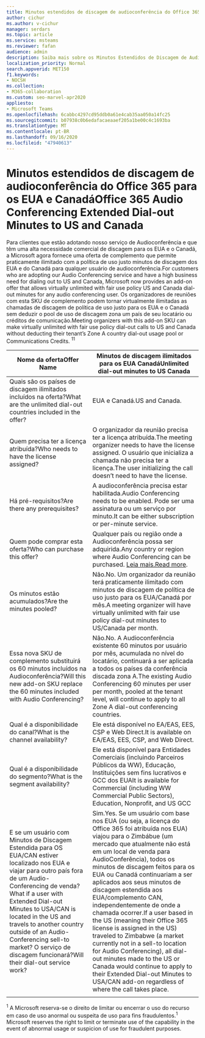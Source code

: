 ```yaml
---
title: Minutos estendidos de discagem de audioconferência do Office 365 para os EUA e Canadá
author: cichur
ms.author: v-cichur
manager: serdars
ms.topic: article
ms.service: msteams
ms.reviewer: fafan
audience: admin
description: Saiba mais sobre os Minutos Estendidos de Discagem de Audioconferência do Office 365 para os EUA e o Canadá.
localization_priority: Normal
search.appverid: MET150
f1.keywords:
- NOCSH
ms.collection:
- M365-collaboration
ms.custom: seo-marvel-apr2020
appliesto:
- Microsoft Teams
ms.openlocfilehash: 6cabbc4297cd95ddb0a61e4cab35aa050a14fc25
ms.sourcegitcommit: b07938c0b6edafacaeaaef205a1be00c4c1693ba
ms.translationtype: MT
ms.contentlocale: pt-BR
ms.lasthandoff: 09/16/2020
ms.locfileid: "47940613"
---
```

# <a name="office-365-audio-conferencing-extended-dial-out-minutes-to-us-and-canada"></a><span data-ttu-id="470d6-103">Minutos estendidos de discagem de audioconferência do Office 365 para os EUA e Canadá</span><span class="sxs-lookup"><span data-stu-id="470d6-103">Office 365 Audio Conferencing Extended Dial-out Minutes to US and Canada</span></span>

<span data-ttu-id="470d6-104">Para clientes que estão adotando nosso serviço de Audioconferência e que têm uma alta necessidade comercial de discagem para os EUA e o Canadá, a Microsoft agora fornece uma oferta de complemento que permite praticamente ilimitado com a política de uso justo minutos de discagem dos EUA e do Canadá para qualquer usuário de audioconferência.</span><span class="sxs-lookup"><span data-stu-id="470d6-104">For customers who are adopting our Audio Conferencing service and have a high business need for dialing out to US and Canada, Microsoft now provides an add-on offer that allows virtually unlimited with fair use policy US and Canada dial-out minutes for any audio conferencing user.</span></span> <span data-ttu-id="470d6-105">Os organizadores de reuniões com esta SKU de complemento podem tornar virtualmente ilimitadas as chamadas de discagem de política de uso justo para os EUA e o Canadá sem deduzir o pool de uso de discagem zona um país de seu locatário ou créditos de comunicação.</span><span class="sxs-lookup"><span data-stu-id="470d6-105">Meeting organizers with this add-on SKU can make virtually unlimited with fair use policy dial-out calls to US and Canada without deducting their tenant’s Zone A country dial-out usage pool or Communications Credits.</span></span> <span data-ttu-id="470d6-106"><sup>1</sup></span><span class="sxs-lookup"><span data-stu-id="470d6-106"><sup>1</sup></span></span>

|<span data-ttu-id="470d6-107">Nome da oferta</span><span class="sxs-lookup"><span data-stu-id="470d6-107">Offer Name</span></span> | <span data-ttu-id="470d6-108">Minutos de discagem ilimitados para os EUA Canadá</span><span class="sxs-lookup"><span data-stu-id="470d6-108">Unlimited dial-out minutes to US Canada</span></span> |
|-----|------|
| <span data-ttu-id="470d6-109">Quais são os países de discagem ilimitados incluídos na oferta?</span><span class="sxs-lookup"><span data-stu-id="470d6-109">What are the unlimited dial-out countries included in the offer?</span></span>| <span data-ttu-id="470d6-110">EUA e Canadá.</span><span class="sxs-lookup"><span data-stu-id="470d6-110">US and Canada.</span></span>|
| <span data-ttu-id="470d6-111">Quem precisa ter a licença atribuída?</span><span class="sxs-lookup"><span data-stu-id="470d6-111">Who needs to have the license assigned?</span></span> | <span data-ttu-id="470d6-112">O organizador da reunião precisa ter a licença atribuída.</span><span class="sxs-lookup"><span data-stu-id="470d6-112">The meeting organizer needs to have the license assigned.</span></span> <span data-ttu-id="470d6-113">O usuário que inicializa a chamada não precisa ter a licença.</span><span class="sxs-lookup"><span data-stu-id="470d6-113">The user initializing the call doesn’t need to have the license.</span></span> |
| <span data-ttu-id="470d6-114">Há pré-requisitos?</span><span class="sxs-lookup"><span data-stu-id="470d6-114">Are there any prerequisites?</span></span> | <span data-ttu-id="470d6-115">A audioconferência precisa estar habilitada.</span><span class="sxs-lookup"><span data-stu-id="470d6-115">Audio Conferencing needs to be enabled.</span></span> <span data-ttu-id="470d6-116">Pode ser uma assinatura ou um serviço por minuto.</span><span class="sxs-lookup"><span data-stu-id="470d6-116">It can be either subscription or per-minute service.</span></span>|
| <span data-ttu-id="470d6-117">Quem pode comprar esta oferta?</span><span class="sxs-lookup"><span data-stu-id="470d6-117">Who can purchase this offer?</span></span> | <span data-ttu-id="470d6-118">Qualquer país ou região onde a Audioconferência possa ser adquirida.</span><span class="sxs-lookup"><span data-stu-id="470d6-118">Any country or region where Audio Conferencing can be purchased.</span></span> <span data-ttu-id="470d6-119">[Leia mais.](country-and-region-availability-for-audio-conferencing-and-calling-plans/country-and-region-availability-for-audio-conferencing-and-calling-plans.md)</span><span class="sxs-lookup"><span data-stu-id="470d6-119">[Read more](country-and-region-availability-for-audio-conferencing-and-calling-plans/country-and-region-availability-for-audio-conferencing-and-calling-plans.md).</span></span>|
| <span data-ttu-id="470d6-120">Os minutos estão acumulados?</span><span class="sxs-lookup"><span data-stu-id="470d6-120">Are the minutes pooled?</span></span>  |<span data-ttu-id="470d6-121">Não.</span><span class="sxs-lookup"><span data-stu-id="470d6-121">No.</span></span> <span data-ttu-id="470d6-122">Um organizador da reunião terá praticamente ilimitado com minutos de discagem de política de uso justo para os EUA/Canadá por mês.</span><span class="sxs-lookup"><span data-stu-id="470d6-122">A meeting organizer will have virtually unlimited with fair use policy dial-out minutes to US/Canada per month.</span></span> |
| <span data-ttu-id="470d6-123">Essa nova SKU de complemento substituirá os 60 minutos incluídos na Audioconferência?</span><span class="sxs-lookup"><span data-stu-id="470d6-123">Will this new add-on SKU replace the 60 minutes included with Audio Conferencing?</span></span> | <span data-ttu-id="470d6-124">Não.</span><span class="sxs-lookup"><span data-stu-id="470d6-124">No.</span></span> <span data-ttu-id="470d6-125">A Audioconferência existente 60 minutos por usuário por mês, acumulada no nível do locatário, continuará a ser aplicada a todos os países da conferência discada zona A.</span><span class="sxs-lookup"><span data-stu-id="470d6-125">The existing Audio Conferencing 60 minutes per user per month, pooled at the tenant level, will continue to apply to all Zone A dial-out conferencing countries.</span></span>|
| <span data-ttu-id="470d6-126">Qual é a disponibilidade do canal?</span><span class="sxs-lookup"><span data-stu-id="470d6-126">What is the channel availability?</span></span>  | <span data-ttu-id="470d6-127">Ele está disponível no EA/EAS, EES, CSP e Web Direct.</span><span class="sxs-lookup"><span data-stu-id="470d6-127">It is available on EA/EAS, EES, CSP, and Web Direct.</span></span>  |
| <span data-ttu-id="470d6-128">Qual é a disponibilidade do segmento?</span><span class="sxs-lookup"><span data-stu-id="470d6-128">What is the segment availability?</span></span> | <span data-ttu-id="470d6-129">Ele está disponível para Entidades Comerciais (incluindo Parceiros Públicos da WW), Educação, Instituições sem fins lucrativos e GCC dos EUA</span><span class="sxs-lookup"><span data-stu-id="470d6-129">It is available for Commercial (including WW Commercial Public Sectors), Education, Nonprofit, and US GCC</span></span> |
| <span data-ttu-id="470d6-130">E se um usuário com Minutos de Discagem Estendida para OS EUA/CAN estiver localizado nos EUA e viajar para outro país fora de um Audio-Conferencing de venda?</span><span class="sxs-lookup"><span data-stu-id="470d6-130">What if a user with Extended Dial-out Minutes to USA/CAN is located in the US and travels to another country outside of an Audio-Conferencing sell-to market?</span></span> <span data-ttu-id="470d6-131">O serviço de discagem funcionará?</span><span class="sxs-lookup"><span data-stu-id="470d6-131">Will their dial-out service work?</span></span> | <span data-ttu-id="470d6-132">Sim.</span><span class="sxs-lookup"><span data-stu-id="470d6-132">Yes.</span></span> <span data-ttu-id="470d6-133">Se um usuário com base nos EUA (ou seja, a licença do Office 365 foi atribuída nos EUA) viajou para o Zimbábue (um mercado que atualmente não está em um local de venda para AudioConferência), todos os minutos de discagem feitos para os EUA ou Canadá continuariam a ser aplicados aos seus minutos de discagem estendida aos EUA/complemento CAN, independentemente de onde a chamada ocorrer.</span><span class="sxs-lookup"><span data-stu-id="470d6-133">If a user based in the US (meaning their Office 365 license is assigned in the US) traveled to Zimbabwe (a market currently not in a sell-to location for Audio Conferencing), all dial-out minutes made to the US or Canada would continue to apply to their Extended Dial-out Minutes to USA/CAN add-on regardless of where the call takes place.</span></span> |
|||

<span data-ttu-id="470d6-134"><sup>1</sup> A Microsoft reserva-se o direito de limitar ou encerrar o uso do recurso em caso de uso anormal ou suspeita de uso para fins fraudulentos.</span><span class="sxs-lookup"><span data-stu-id="470d6-134"><sup>1</sup> Microsoft reserves the right to limit or terminate use of the capability in the event of abnormal usage or suspicion of use for fraudulent purposes.</span></span>
